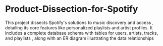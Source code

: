 # Product-Dissection-for-Spotify
This project dissects Spotify's solutions to music discovery and access , detailing its core features like personalized playlists and artist profiles. It includes a complete database schema with tables for users, artists, tracks, and playlists , along with an ER diagram illustrating the data relationships
